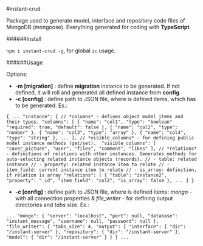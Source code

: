 #instant-crud

Package used to generate model, interface and repository code files of MongoDB (mongoose).
Everything generated for coding with **TypeScript**.

######Install

`npm i instant-crud -g`, for global `ic` usage.

######Usage

Options:

* **-m [migration]** : define **migration** instance to be generated. If not defined, it will roll and generated all defined instance from **config**.
* **-c [config]** : define path to JSON file, where is defined items, which has to be generated. Ex.:

`
{
    ...
    "instance": {
        // *columns* - defines object model items and their types.
        "columns": [
            {
                "name": "col1",
                "type": "boolean"
                "required": true,
                "default": false
            },
            {
                "name": "col2",
                "type": "number"
            },
            {
                "name": "col3",
                "type": "array"
            },
            {
                "name": "col4",
                "type": "string"
            },
            ...
        ],
        // *visible_columns* - for defining public model instance methods (get/set). 
        "visible_columns": [
            "cover_picture",
            "user",
            "files",
            "comment",
            "likes"
        ],
        // *relations* - definitions of relations with other instances. Generates methods for auto-selecting related instance objects (records).
        // - table: related instance
        // - property: related instance item to relate
        // - item_field: current instance item to relate
        // - is_array: definition, if relation is array
        "relations": [
            {
                "table": "instance2",
                "property": "_id",
                "item_field": "col2",
                "is_array": false
            },
            ...
        ]
    }
`

* **-c [config]** : define path to JSON file, where is defined items: *mongo* - with all connection properties & *file_writer* - for defining output directories and *tabs* size. Ex.:

`
    ...
    "mongo": {
        "server": "localhost",
        "port": null,
        "database": "instant_message",
        "username": null,
        "password": null
    },
    "file_writer": {
        "tabs_size": 4,
        "output": {
            "interface": {
                "dir": "/instant-server"
            },
            "repository": {
                "dir": "/instant-server"
            },
            "model": {
                "dir": "/instant-server"
            }
        }
    }
    ...
`